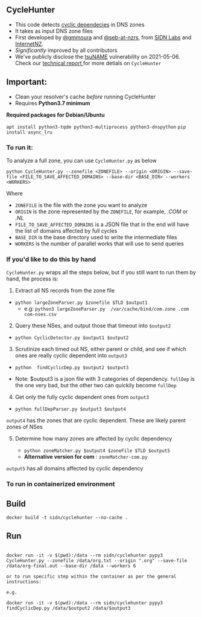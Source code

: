 ## CycleHunter

* This code detects [cyclic dependecies](http://conferences.sigcomm.org/sigcomm/2004/papers/p595-pappas111.pdf) in DNS zones
* It takes as input DNS zone files
* First developed by [@gmmoura](https://github.com/gmmoura) and [@seb-at-nzrs](https://github.com//seb-at-nzrs), from [SIDN Labs](https://sidnlabs.nl) and [InternetNZ](http://internetnz.nz/).
* _Significantly_ improved by all contributors
* We've publicly disclose the [tsuNAME](https://tsuname.io) vulnerability on 2021-05-06. Check our [technical report ](https://tsuname.io/tech_report.pdf) for more detials on `CycleHunter`


## Important: 

* Clean your resolver's cache _before_ running CycleHunter 
* Requires **Python3.7 minimum**

 **Required packages for Debian/Ubuntu**
 
`apt install python3-tqdm python3-multiprocess python3-dnspython`
`pip install async_lru`

### To run it:

To analyze a full zone, you can use `CycleHunter.py` as below

```
python CycleHunter.py --zonefile <ZONEFILE> --origin <ORIGIN> --save-file <FILE_TO_SAVE_AFFECTED_DOMAINS> --base-dir <BASE_DIR> --workers <WORKERS>
```

Where
- `ZONEFILE` is the file with the zone you want to analyze
- `ORIGIN` is the zone represented by the `ZONEFILE`, for example, *.COM* or *.NL*
- `FILE_TO_SAVE_AFFECTED_DOMAINS` is a JSON file that in the end will have the list of domains affected by full cycles
- `BASE_DIR` is the base directory used to write the intermediate files
- `WORKERS` is the number of parallel works that will use to send queries
### If you'd  like to do this by hand

`CycleHunter.py` wraps all the steps below, but if you still want to run them by hand, the process is:

1. Extract all NS records from the zone file

  * `python largeZoneParser.py $zonefile $TLD $output1`
    * e.g: `python3 largeZoneParser.py  /var/cache/bind/com.zone .com com-nses.csv`

2. Query these NSes, and output those that timeout into `$output2`

  * `python CyclicDetector.py $output1 $output2`  

3. Scrutinize each timed out NS, either parent or child, and see if which ones are really cyclic dependent into `output3`

  * `python  findCyclicDep.py $output2 $output3`

  * Note: $output3 is a json file with 3 categories of dependency. `fullDep` is the one very bad, but the other two can quickily become `fullDep`

4. Get only the fully cyclic dependent ones from `output3`

  * `python fullDepParser.py $output3 $output4`

`output4` has the zones that are cyclic dependent. These are likely parent zones of NSes

5. Determine how many zones are affected by cyclic dependency

    * `python zoneMatcher.py $output4 $zoneFile $TLD $output5`
    * **Alternative version for com** : `zoneMatcher-com.py`

`output5` has all domains affected by cyclic dependency

### To run in containerized environment

## Build

```shell
docker build -t sidn/cyclehunter --no-cache .
```

## Run

```shell

docker run -it -v $(pwd):/data --rm sidn/cyclehunter pypy3 CycleHunter.py --zonefile /data/org.txt --origin ".org" --save-file /data/org-final.out --base-dir /data --workers 6

or to run specific step within the container as per the general instructions:

e.g.

docker run -it -v $(pwd):/data --rm sidn/cyclehunter pypy3 findCyclicDep.py /data/$output2 /data/$output3

